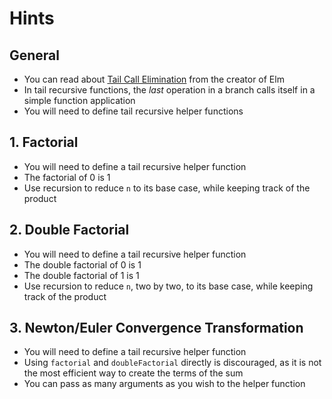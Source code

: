# Hints

## General

- You can read about [Tail Call Elimination][tail-call-elimination] from the creator of Elm
- In tail recursive functions, the _last_ operation in a branch calls itself in a simple function application
- You will need to define tail recursive helper functions

## 1. Factorial

- You will need to define a tail recursive helper function
- The factorial of 0 is 1
- Use recursion to reduce `n` to its base case, while keeping track of the product

## 2. Double Factorial

- You will need to define a tail recursive helper function
- The double factorial of 0 is 1
- The double factorial of 1 is 1
- Use recursion to reduce `n`, two by two, to its base case, while keeping track of the product

## 3. Newton/Euler Convergence Transformation

- You will need to define a tail recursive helper function
- Using `factorial` and `doubleFactorial` directly is discouraged, as it is not the most efficient way to create the terms of the sum
- You can pass as many arguments as you wish to the helper function

[tail-call-elimination]: https://functional-programming-in-elm.netlify.app/recursion/tail-call-elimination.html